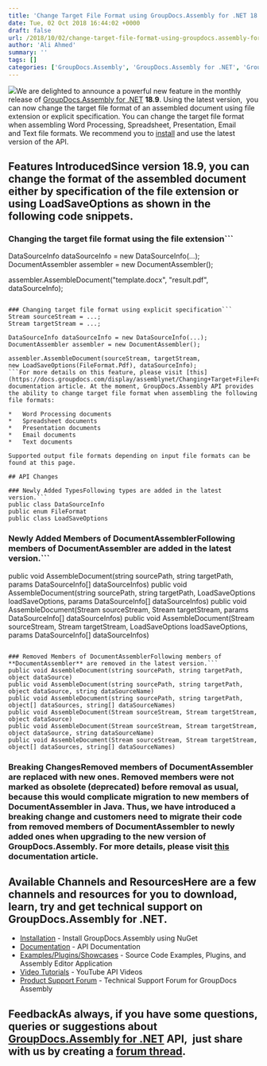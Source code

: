 ```yaml
---
title: 'Change Target File Format using GroupDocs.Assembly for .NET 18.9'
date: Tue, 02 Oct 2018 16:44:02 +0000
draft: false
url: /2018/10/02/change-target-file-format-using-groupdocs.assembly-for-.net-18.9/
author: 'Ali Ahmed'
summary: ''
tags: []
categories: ['GroupDocs.Assembly', 'GroupDocs.Assembly for .NET', 'GroupDocs.Assembly for .NET Releases', 'GroupDocs.Assembly Product Family']
---
```


![](http://blog.groupdocs.com/wp-content/uploads/sites/4/2017/04/groupdocs-assembly-net.png)We are delighted to announce a powerful new feature in the monthly release of [GroupDocs.Assembly for .NET](https://products.groupdocs.com/assembly/net) **18.9**. Using the latest version,  you can now change the target file format of an assembled document using file extension or explicit specification. You can change the target file format when assembling Word Processing, Spreadsheet, Presentation, Email and Text file formats. We recommend you to [install](https://www.nuget.org/packages/GroupDocs.Assembly/) and use the latest version of the API.

## Features IntroducedSince version 18.9, you can change the format of the assembled document either by specification of the file extension or using **LoadSaveOptions** as shown in the following code snippets.

### Changing the target file format using the file extension```
DataSourceInfo dataSourceInfo = new DataSourceInfo(...);
DocumentAssembler assembler = new DocumentAssembler();
  
assembler.AssembleDocument("template.docx", "result.pdf", dataSourceInfo);
```

### Changing target file format using explicit specification```
Stream sourceStream = ...;
Stream targetStream = ...;
  
DataSourceInfo dataSourceInfo = new DataSourceInfo(...);
DocumentAssembler assembler = new DocumentAssembler();
  
assembler.AssembleDocument(sourceStream, targetStream, 
new LoadSaveOptions(FileFormat.Pdf), dataSourceInfo);
```For more details on this feature, please visit [this](https://docs.groupdocs.com/display/assemblynet/Changing+Target+File+Format) documentation article. At the moment, GroupDocs.Assembly API provides the ability to change target file format when assembling the following file formats:

*   Word Processing documents
*   Spreadsheet documents
*   Presentation documents
*   Email documents
*   Text documents

Supported output file formats depending on input file formats can be found at this page.

## API Changes

### Newly Added TypesFollowing types are added in the latest version.```
public class DataSourceInfo
public enum FileFormat
public class LoadSaveOptions 
```

### Newly Added Members of DocumentAssemblerFollowing members of **DocumentAssembler** are added in the latest version.```
public void AssembleDocument(string sourcePath, string targetPath, params DataSourceInfo[] dataSourceInfos)
public void AssembleDocument(string sourcePath, string targetPath, LoadSaveOptions loadSaveOptions, params DataSourceInfo[] dataSourceInfos)
public void AssembleDocument(Stream sourceStream, Stream targetStream, params DataSourceInfo[] dataSourceInfos)
public void AssembleDocument(Stream sourceStream, Stream targetStream, LoadSaveOptions loadSaveOptions, params DataSourceInfo[] dataSourceInfos)
```

### Removed Members of DocumentAssemblerFollowing members of **DocumentAssembler** are removed in the latest version.```
public void AssembleDocument(string sourcePath, string targetPath, object dataSource)
public void AssembleDocument(string sourcePath, string targetPath, object dataSource, string dataSourceName)
public void AssembleDocument(string sourcePath, string targetPath, object[] dataSources, string[] dataSourceNames)
public void AssembleDocument(Stream sourceStream, Stream targetStream, object dataSource)
public void AssembleDocument(Stream sourceStream, Stream targetStream, object dataSource, string dataSourceName)
public void AssembleDocument(Stream sourceStream, Stream targetStream, object[] dataSources, string[] dataSourceNames)
```

### Breaking ChangesRemoved members of **DocumentAssembler** are replaced with new ones. Removed members were not marked as obsolete (deprecated) before removal as usual, because this would complicate migration to new members of **DocumentAssembler** in Java. Thus, we have introduced a breaking change and customers need to migrate their code from removed members of **DocumentAssembler** to newly added ones when upgrading to the new version of GroupDocs.Assembly. For more details, please visit [this](https://docs.groupdocs.com/display/assemblynet/Migrating+to+GroupDocs.Assembly+18.9+or+Higher) documentation article.

## Available Channels and ResourcesHere are a few channels and resources for you to download, learn, try and get technical support on GroupDocs.Assembly for .NET.

*   [Installation](https://www.nuget.org/packages/GroupDocs.Assembly/ "GroupDocs.Assembly Nuget Package") - Install GroupDocs.Assembly using NuGet
*   [Documentation](https://docs.groupdocs.com/display/assemblynet/Getting+Started "Assembly API documentation") - API Documentation
*   [Examples/Plugins/Showcases](https://github.com/groupdocs-assembly/GroupDocs.Assembly-for-.NET/tree/master/Examples "How to use Assembly API") - Source Code Examples, Plugins, and Assembly Editor Application
*   [Video Tutorials](https://www.youtube.com/watch?v=7FfYiii_PcM&t=0s&list=PL25CTxMCj5vOzsaE9Rwjwd4-OwvdaWmJ8&index=2 "Assembly API YouTube Tutorials") - YouTube API Videos
*   [Product Support Forum](https://forum.groupdocs.com/c/assembly) - Technical Support Forum for GroupDocs Assembly

## FeedbackAs always, if you have some questions, queries or suggestions about [GroupDocs.Assembly for .NET](https://products.groupdocs.com/assembly/net) API,  just share with us by creating a [forum thread](https://forum.groupdocs.com/c/assembly).




